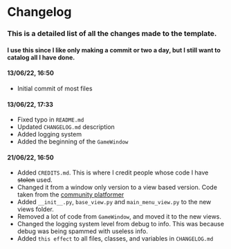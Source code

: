 # Changelog

### This is a detailed list of all the changes made to the template.
#### I use this since I like only making a commit or two a day, but I still want to catalog all I have done.


#### 13/06/22, 16:50
* Initial commit of most files

#### 13/06/22, 17:33
* Fixed typo in `README.md`
* Updated `CHANGELOG.md` description 
* Added logging system
* Added the beginning of the `GameWindow`

#### 21/06/22, 16:50
* Added `CREDITS.md`. This is where I credit people whose code I have ~~stolen~~ used.
* Changed it from a window only version to a view based version. Code taken from the [community platformer](https://github.com/pythonarcade/community-platformer)
* Added `__init__.py`, `base_view.py` and `main_menu_view.py` to the new views folder.
* Removed a lot of code from `GameWindow`, and moved it to the new views.
* Changed the logging system level from debug to info. This was because debug was being spammed with useless info.
* Added `this effect` to all files, classes, and variables in `CHANGELOG.md`
